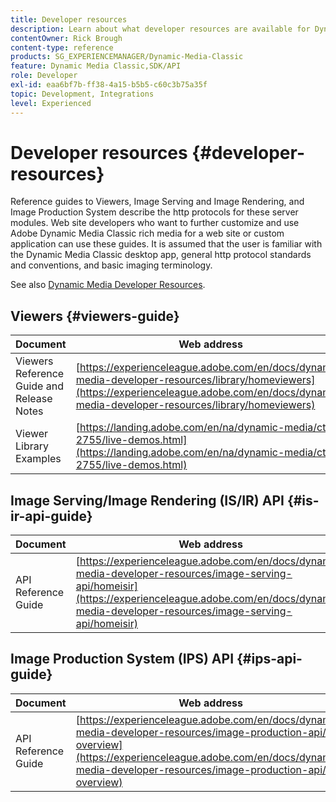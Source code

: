 ```yaml
---
title: Developer resources
description: Learn about what developer resources are available for Dynamic Media.
contentOwner: Rick Brough
content-type: reference
products: SG_EXPERIENCEMANAGER/Dynamic-Media-Classic
feature: Dynamic Media Classic,SDK/API
role: Developer
exl-id: eaa6bf7b-ff38-4a15-b5b5-c60c3b75a35f
topic: Development, Integrations
level: Experienced
---
```

# Developer resources {#developer-resources}

Reference guides to Viewers, Image Serving and Image Rendering, and Image Production System describe the http protocols for these server modules. Web site developers who want to further customize and use Adobe Dynamic Media Classic rich media for a web site or custom application can use these guides. It is assumed that the user is familiar with the Dynamic Media Classic desktop app, general http protocol standards and conventions, and basic imaging terminology. 

See also [Dynamic Media Developer Resources](https://experienceleague.adobe.com/en/docs/dynamic-media-developer-resources).

## Viewers {#viewers-guide}

| Document | Web address|
| --- | --- |
| Viewers Reference Guide and Release Notes | [https://experienceleague.adobe.com/en/docs/dynamic-media-developer-resources/library/homeviewers](https://experienceleague.adobe.com/en/docs/dynamic-media-developer-resources/library/homeviewers) |
| Viewer Library Examples | [https://landing.adobe.com/en/na/dynamic-media/ctir-2755/live-demos.html](https://landing.adobe.com/en/na/dynamic-media/ctir-2755/live-demos.html) |

## Image Serving/Image Rendering (IS/IR) API {#is-ir-api-guide}

| Document |Web address |
| --- | --- |
| API Reference Guide | [https://experienceleague.adobe.com/en/docs/dynamic-media-developer-resources/image-serving-api/homeisir](https://experienceleague.adobe.com/en/docs/dynamic-media-developer-resources/image-serving-api/homeisir)|

## Image Production System (IPS) API {#ips-api-guide}

| Document| Web address |
| --- | --- |
| API Reference Guide | [https://experienceleague.adobe.com/en/docs/dynamic-media-developer-resources/image-production-api/c-overview](https://experienceleague.adobe.com/en/docs/dynamic-media-developer-resources/image-production-api/c-overview) |

<!-- ## Image Authoring {#ia}

| Document| Web address |
| --- | --- |
| User Guide | Contact Adobe Dynamic Media Classic technical support for this documentation. |
| Release Notes | Contact Adobe Dynamic Media Classic technical support for this documentation. |

## Dynamic Media Classic API {#dmc-api}

| Document | Web address |
| --- | --- |
| API Reference Guide | Contact Adobe Dynamic Media Classic technical support for documentation. |
 -->










<!-- 

**Web-to-Print**

|Document|Web address|
|--- |--- |
|Reference Guide|[https://www.adobe.com/go/learn_s7_webtoprint_en](https://www.adobe.com/go/learn_s7_webtoprint_en)| 

-->
